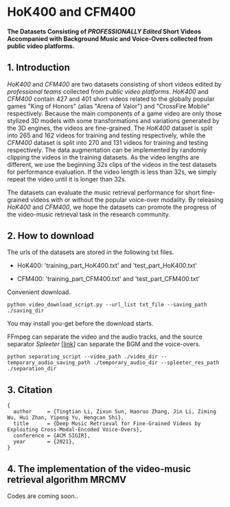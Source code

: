 # HoK400 and CFM400

#### The Datasets Consisting of *PROFESSIONALLY Edited* Short Videos Accompanied with Background Music and Voice-Overs collected from public video platforms. 

## 1. Introduction

*HoK400* and *CFM400* are two datasets consisting of short videos edited by *professional teams* collected from *public video platforms*. *HoK400* and *CFM400* contain 427 and 401 short videos related to the globally popular games "King of Honors" (alias "Arena of Valor") and "CrossFire Mobile" respectively. Because the main components of a game video are only those stylized 3D models with some transformations and variations generated by the 3D engines, the videos are fine-grained. The *HoK400* dataset is split into 265 and 162 videos for training and testing respectively, while the *CFM400* dataset is split into 270 and 131 videos for training and testing respectively. The data augmentation can be implemented by randomly clipping the videos in the training datasets. As the video lengths are different, we use the beginning 32s clips of the videos in the test datasets for performance evaluation. If the video length is less than 32s, we simply repeat the video until it is longer than 32s.  

The datasets can evaluate the music retrieval performance for short fine-grained videos with or without the popular voice-over modality. By releasing *HoK400* and *CFM400*, we hope the datasets can promote the progress of the video-music retrieval task in the research community.



## 2. How to download

The urls of the datasets are stored in the following txt files.

* HoK400: 'training_part_HoK400.txt'  and  'test_part_HoK400.txt'

* CFM400: 'training_part_CFM400.txt' and 'test_part_CFM400.txt' 

Convenient download.

```
python video_download_script.py --url_list txt_file --saving_path ./saving_dir
```

You may install you-get before the download starts. 

FFmpeg can separate the video and the audio tracks, and the source separator *Spleeter* [[link](https://github.com/deezer/spleeter)] can separate the BGM and the voice-overs.
```
python separating_script --video_path ./video_dir --temporary_audio_saving_path ./temporary_audio_dir --spleeter_res_path  ./separation_dir
```

## 3. Citation

```
{
  author     = {Tingtian Li, Zixun Sun, Haoruo Zhang, Jin Li, Ziming Wu, Hui Zhan, Yipeng Yu, Hengcan Shi},
  title      = {Deep Music Retrieval for Fine-Grained Videos by Exploiting Cross-Modal-Encoded Voice-Overs},
  conference = {ACM SIGIR},
  year       = {2021},
}
```

## 4. The implementation of the video-music retrieval algorithm MRCMV

Codes are coming soon..








